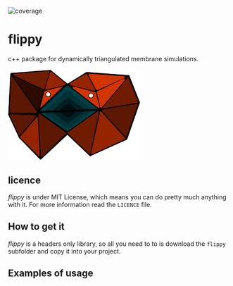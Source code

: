 ![coverage](https://gitlab.tudelft.nl/idema-group/flippy/badges/%{default_branch}/coverage.svg)
# flippy
c++ package for dynamically triangulated membrane simulations.

<img src="assets/flippy.png" alt="flippy" width="300"/>

## licence 

*flippy* is under MIT License, which means you can do pretty much anything with it. For more information read the `LICENCE` file.

## How to get it

*flippy* is a headers only library, so all you need to to is download the `flippy` subfolder and copy it into your project.

## Examples of usage

